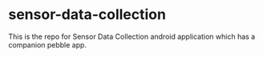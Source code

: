 # sensor-data-collection
This is the repo for Sensor Data Collection android application which has a companion pebble app.
